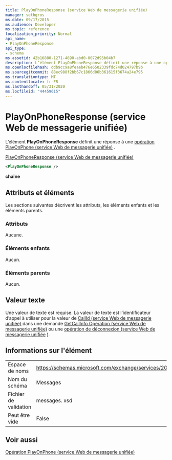 ```yaml
---
title: PlayOnPhoneResponse (service Web de messagerie unifiée)
manager: sethgros
ms.date: 09/17/2015
ms.audience: Developer
ms.topic: reference
localization_priority: Normal
api_name:
- PlayOnPhoneResponse
api_type:
- schema
ms.assetid: 42b16880-1271-4690-abd0-0072d95b04b7
description: L’élément PlayOnPhoneResponse définit une réponse à une opération PlayOnPhone (service Web de messagerie unifiée).
ms.openlocfilehash: ddb9cc9a8feaeb476e6502339fdc74d024797b9b
ms.sourcegitcommit: 88ec988f2bb67c1866d06b361615f3674a24e795
ms.translationtype: MT
ms.contentlocale: fr-FR
ms.lasthandoff: 05/31/2020
ms.locfileid: "44459615"
---
```

# <a name="playonphoneresponse-um-web-service"></a>PlayOnPhoneResponse (service Web de messagerie unifiée)

L’élément **PlayOnPhoneResponse** définit une réponse à une [opération PlayOnPhone (service Web de messagerie unifiée)](playonphone-operation-um-web-service.md) . 
  
[PlayOnPhoneResponse (service Web de messagerie unifiée)](playonphoneresponse-um-web-service.md)
  
```xml
<PlayOnPhoneResponse />
```

 **chaîne**
## <a name="attributes-and-elements"></a>Attributs et éléments

Les sections suivantes décrivent les attributs, les éléments enfants et les éléments parents.
  
### <a name="attributes"></a>Attributs

Aucune.
  
### <a name="child-elements"></a>Éléments enfants

Aucun.
  
### <a name="parent-elements"></a>Éléments parents

Aucun.
  
## <a name="text-value"></a>Valeur texte

Une valeur de texte est requise. La valeur de texte est l’identificateur d’appel à utiliser pour la valeur de [CallId (service Web de messagerie unifiée)](callid-um-web-service.md) dans une demande [GetCallInfo Operation (service Web de messagerie unifiée)](getcallinfo-operation-um-web-service.md) ou une [opération de déconnexion (service Web de messagerie unifiée](disconnect-operation-um-web-service.md) ). 
  
## <a name="element-information"></a>Informations sur l'élément

|||
|:-----|:-----|
|Espace de noms  <br/> |https://schemas.microsoft.com/exchange/services/2006/messages  <br/> |
|Nom du schéma  <br/> |Messages  <br/> |
|Fichier de validation  <br/> |messages. xsd  <br/> |
|Peut être vide  <br/> |False  <br/> |
   
## <a name="see-also"></a>Voir aussi



[Opération PlayOnPhone (service Web de messagerie unifiée)](playonphone-operation-um-web-service.md)

